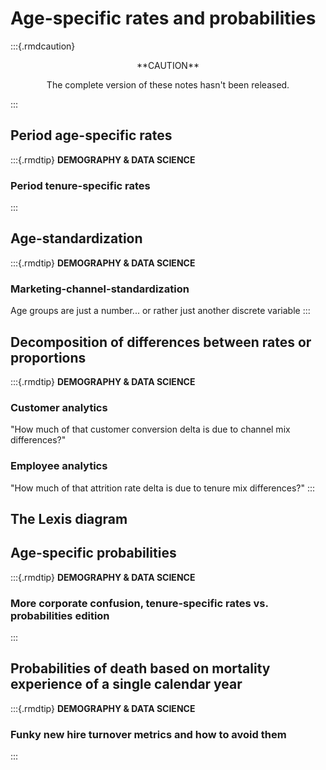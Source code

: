 # Age-specific rates and probabilities

:::{.rmdcaution}
<center>
**CAUTION**

The complete version of these notes hasn't been released.
</center>
:::

## Period age-specific rates

:::{.rmdtip}
**DEMOGRAPHY & DATA SCIENCE**

### Period tenure-specific rates
:::

## Age-standardization

:::{.rmdtip}
**DEMOGRAPHY & DATA SCIENCE**

### Marketing-channel-standardization

Age groups are just a number... or rather just another discrete variable
:::

## Decomposition of differences between rates or proportions

:::{.rmdtip}
**DEMOGRAPHY & DATA SCIENCE**

### Customer analytics

"How much of that customer conversion delta is due to channel mix differences?"

### Employee analytics

"How much of that attrition rate delta is due to tenure mix differences?"
:::

## The Lexis diagram

## Age-specific probabilities

:::{.rmdtip}
**DEMOGRAPHY & DATA SCIENCE**

### More corporate confusion, tenure-specific rates vs. probabilities edition
:::

## Probabilities of death based on mortality experience of a single calendar year

:::{.rmdtip}
**DEMOGRAPHY & DATA SCIENCE**

### Funky new hire turnover metrics and how to avoid them
:::



